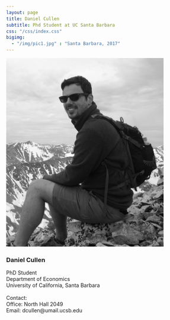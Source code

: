 ```yaml
---
layout: page
title: Daniel Cullen
subtitle: Phd Student at UC Santa Barbara
css: "/css/index.css"
bigimg:
  - "/img/pic1.jpg" : "Santa Barbara, 2017"
---
```


<div class="left">
    <img src="/img/dcullen2.jpg" width="425"/>
</div>

<div class="right">
    <p>
        <h3>Daniel Cullen</h3> 
        <p>PhD Student<br> 
        Department of Economics<br>  
        University of California, Santa Barbara
        <br><br>
        Contact:<br> 
        Office: North Hall 2049<br>
        Email: dcullen@umail.ucsb.edu</p> 
    </p>
</div>
